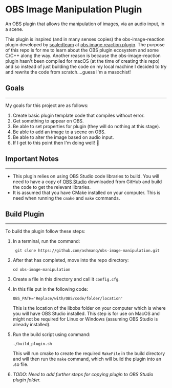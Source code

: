 # OBS Image Manipulation Plugin

An OBS plugin that allows the manipulation of images, via an audio input, in a scene.

This plugin is inspired (and in many senses copies) the obs-image-reaction plugin developed by [scaledteam](https://github.com/scaledteam) at [obs image reaction plugin](https://github.com/scaledteam/obs-image-reaction). The purpose of this repo is for me to learn about the OBS plugin ecosystem and some C/C++ along the way. Another reason is because the obs-image-reaction plugin hasn't been compiled for macOS (at the time of creating this repo) and so instead of just building the code on my local machine I decided to try and rewrite the code from scratch....guess I'm a masochist!

## Goals
---
My goals for this project are as follows:
1. Create basic plugin template code that compiles without error.
2. Get something to appear on OBS.
3. Be able to set properties for plugin (they will do nothing at this stage).
4. Be able to add an image to a scene on OBS.
5. Be able to alter the image based on audio input.
6. If I get to this point then I'm doing well! 🎉


## **Important Notes**
---
- This plugin relies on using OBS Studio code libraries to build. You will need to have a copy of [OBS Studio](https://github.com/obsproject/obs-studio) downloaded from GitHub and build the code to get the relevant libraries.
- It is assumed that you have CMake installed on your computer. This is need when running the `cmake` and `make` commands.

## Build Plugin
---
To build the plugin follow these steps:
1. In a terminal, run the command:
   ```shell
    git clone https://github.com/ashmanq/obs-image-manipulation.git
   ```
2. After that has completed, move into the repo directory:
   ```shell
   cd obs-image-manipulation
   ```
3. Create a file in this directory and call it `config.cfg`.
4. In this file put in the following code: 
   ```shell
   OBS_PATH='Replace/with/OBS/code/folder/location'
   ```
   This is the location of the libobs folder on your computer which is where you will have OBS Studio installed. This step is for use on MacOS and might not be required for Linux or Windows (assuming OBS Studio is already installed).
5. Run the build script using command: 
   
   ```shell
   ./build_plugin.sh
   ``` 
   This will run cmake to create the required `MakeFile` in the build directory and will then run the `make` command, which will build the plugin into an .so file.
6. *TODO: Need to add further steps for copying plugin to OBS Studio plugin folder.*